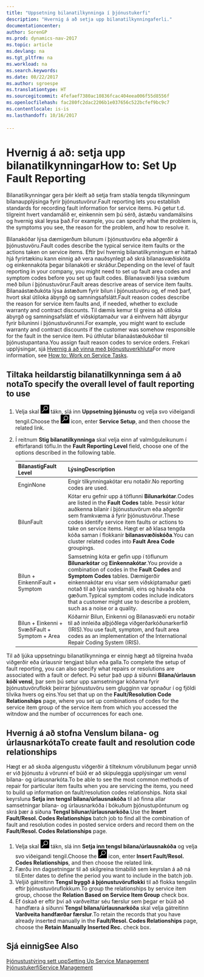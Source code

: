 ```yaml
---
title: "Uppsetning bilanatilkynninga í þjónustukerfi"
description: "Hvernig á að setja upp bilanatilkynningaferli."
documentationcenter: 
author: SorenGP
ms.prod: dynamics-nav-2017
ms.topic: article
ms.devlang: na
ms.tgt_pltfrm: na
ms.workload: na
ms.search.keywords: 
ms.date: 08/22/2017
ms.author: sgroespe
ms.translationtype: HT
ms.sourcegitcommit: 4fefaef7380ac10836fcac404eea006f55d8556f
ms.openlocfilehash: fac280fc2dac2206b1e037656c522bcfef9bc9c7
ms.contentlocale: is-is
ms.lasthandoff: 10/16/2017

---
```


# <a name="how-to-set-up-fault-reporting"></a><span data-ttu-id="ce6b5-103">Hvernig á að: setja upp bilanatilkynningar</span><span class="sxs-lookup"><span data-stu-id="ce6b5-103">How to: Set Up Fault Reporting</span></span>
<span data-ttu-id="ce6b5-104">Bilanatilkynningar gera þér kleift að setja fram staðla tengda tilkynningum bilanaupplýsinga fyrir þjónustuvörur.</span><span class="sxs-lookup"><span data-stu-id="ce6b5-104">Fault reporting lets you establish standards for recording fault information for service items.</span></span> <span data-ttu-id="ce6b5-105">Þú getur t.d. tilgreint hvert vandamálið er, einkennin sem þú sérð, ástæðu vandamálsins og hvernig skal leysa það.</span><span class="sxs-lookup"><span data-stu-id="ce6b5-105">For example, you can specify what the problem is, the symptoms you see, the reason for the problem, and how to resolve it.</span></span>  

<span data-ttu-id="ce6b5-106">Bilanakóðar lýsa dæmigerðum bilunum í þjónustuvöru eða aðgerðir á þjónustuvöru.</span><span class="sxs-lookup"><span data-stu-id="ce6b5-106">Fault codes describe the typical service item faults or the actions taken on service items.</span></span> <span data-ttu-id="ce6b5-107">Eftir því hvernig bilanatilkynningum er háttað hjá fyrirtækinu kann einnig að vera nauðsynlegt að skrá bilanasvæðiskóta og einkennakóta þegar bilanakóti er skráður.</span><span class="sxs-lookup"><span data-stu-id="ce6b5-107">Depending on the level of fault reporting in your company, you might need to set up fault area codes and symptom codes before you set up fault codes.</span></span> <span data-ttu-id="ce6b5-108">Bilanasvæði lýsa svæðum með bilun í þjónustuvörur.</span><span class="sxs-lookup"><span data-stu-id="ce6b5-108">Fault areas descrive areas of service item faults.</span></span> <span data-ttu-id="ce6b5-109">Bilanaástæðukóta lýsa ástæðum fyrir bilun í þjónustuvöru og, ef með þarf, hvort skal útiloka ábyrgð og samningsafslátt.</span><span class="sxs-lookup"><span data-stu-id="ce6b5-109">Fault reason codes describe the reason for service item faults and, if needed, whether to exclude warranty and contract discounts.</span></span> <span data-ttu-id="ce6b5-110">Til dæmis kemur til greina að útiloka ábyrgð og samningsafslátt ef viðskiptamaður var á einhvern hátt ábyrgur fyrir biluninni í þjónustuvörunni.</span><span class="sxs-lookup"><span data-stu-id="ce6b5-110">For example, you might want to exclude warranty and contract discounts if the customer was somehow responsible for the fault in the service item.</span></span> <span data-ttu-id="ce6b5-111">Þú úthlutar bilanaástæðukóðar til þjónustupantana.</span><span class="sxs-lookup"><span data-stu-id="ce6b5-111">You assign fault reason codes to service orders.</span></span> <span data-ttu-id="ce6b5-112">Frekari upplýsingar, sjá [Hvernig á að vinna með þjónustuverkhluta](service-how-to-work-on-service-tasks.md)</span><span class="sxs-lookup"><span data-stu-id="ce6b5-112">For more information, see [How to: Work on Service Tasks](service-how-to-work-on-service-tasks.md).</span></span>  

## <a name="to-specify-the-overall-level-of-fault-reporting-to-use"></a><span data-ttu-id="ce6b5-113">Tiltaka heildarstig bilanatilkynninga sem á að nota</span><span class="sxs-lookup"><span data-stu-id="ce6b5-113">To specify the overall level of fault reporting to use</span></span>
1. <span data-ttu-id="ce6b5-114">Velja skal ![Leit að síðu eða skýrslu](media/ui-search/search_small.png "Leit að síðu eða skýrslu táknið") tákn, slá inn **Uppsetning þjónustu** og velja svo viðeigandi tengil.</span><span class="sxs-lookup"><span data-stu-id="ce6b5-114">Choose the ![Search for Page or Report](media/ui-search/search_small.png "Search for Page or Report icon") icon, enter **Service Setup**, and then choose the related link.</span></span> 
2. <span data-ttu-id="ce6b5-115">Í reitnum **Stig bilanatilkynninga** skal velja einn af valmöguleikunum í eftirfarandi töflu.</span><span class="sxs-lookup"><span data-stu-id="ce6b5-115">In the **Fault Reporting Level** field, choose one of the options described in the following table.</span></span>  
  
    |<span data-ttu-id="ce6b5-116">**Bilanastig**</span><span class="sxs-lookup"><span data-stu-id="ce6b5-116">**Fault Level**</span></span>|<span data-ttu-id="ce6b5-117">**Lýsing**</span><span class="sxs-lookup"><span data-stu-id="ce6b5-117">**Description**</span></span>|  
    |------------|-------------|  
    |<span data-ttu-id="ce6b5-118">Engin</span><span class="sxs-lookup"><span data-stu-id="ce6b5-118">None</span></span> | <span data-ttu-id="ce6b5-119">Engir tilkynningakótar eru notaðir.</span><span class="sxs-lookup"><span data-stu-id="ce6b5-119">No reporting codes are used.</span></span>|  
    |<span data-ttu-id="ce6b5-120">Bilun</span><span class="sxs-lookup"><span data-stu-id="ce6b5-120">Fault</span></span> | <span data-ttu-id="ce6b5-121">Kótar eru gefnir upp á töflunni **Bilunarkótar**.</span><span class="sxs-lookup"><span data-stu-id="ce6b5-121">Codes are listed in the **Fault Codes** table.</span></span> <span data-ttu-id="ce6b5-122">Þessir kótar auðkenna bilanir í þjónustuvörum eða aðgerðir sem framkvæma á fyrir þjónustuvörur.</span><span class="sxs-lookup"><span data-stu-id="ce6b5-122">These codes identify service item faults or actions to take on service items.</span></span> <span data-ttu-id="ce6b5-123">Hægt er að klasa tengda kóða saman í flokkanir **bilanasvæðiskóða**.</span><span class="sxs-lookup"><span data-stu-id="ce6b5-123">You can cluster related codes into **Fault Area Code** groupings.</span></span>|  
    |<span data-ttu-id="ce6b5-124">Bilun + Einkenni</span><span class="sxs-lookup"><span data-stu-id="ce6b5-124">Fault + Symptom</span></span> | <span data-ttu-id="ce6b5-125">Samsetning kóta er gefin upp í töflunum **Bilunarkótar** og **Einkennakótar**.</span><span class="sxs-lookup"><span data-stu-id="ce6b5-125">You provide a combination of codes in the **Fault Codes** and **Symptom Codes** tables.</span></span> <span data-ttu-id="ce6b5-126">Dæmigerðir einkennakótar eru vísar sem viðskiptamaður gæti notað til að lýsa vandamáli, eins og hávaða eða gæðum.</span><span class="sxs-lookup"><span data-stu-id="ce6b5-126">Typical symptom codes include indicators that a customer might use to describe a problem, such as a noise or a quality.</span></span>|  
    |<span data-ttu-id="ce6b5-127">Bilun + Einkenni + Svæði</span><span class="sxs-lookup"><span data-stu-id="ce6b5-127">Fault + Symptom + Area</span></span> | <span data-ttu-id="ce6b5-128">Kóðarnir Bilun, Einkenni og Bilanasvæði eru notaðir til að innleiða alþjóðlega viðgerðarkóðunarkerfið (IRIS).</span><span class="sxs-lookup"><span data-stu-id="ce6b5-128">You use fault, symptom, and fault area codes as an implementation of the International Repair Coding System (IRIS).</span></span>|  
  
<span data-ttu-id="ce6b5-129">Til að ljúka uppsetningu bilanatilkynninga er einnig hægt að tilgreina hvaða viðgerðir eða úrlausnir tengjast bilun eða galla.</span><span class="sxs-lookup"><span data-stu-id="ce6b5-129">To complete the setup of fault reporting, you can also specify what repairs or resolutions are associated with a fault or defect.</span></span> <span data-ttu-id="ce6b5-130">Þú setur það upp á síðunni **Bilana/úrlausn kóði vensl**, þar sem þú setur upp samsetningar kóðanna fyrir þjónustuvöruflokk þeirrar þjónustuvöru sem glugginn var opnaður í og fjöldi tilvika hvers og eins.</span><span class="sxs-lookup"><span data-stu-id="ce6b5-130">You set that up on the **Fault/Resolution Code Relationships** page, where you set up combinations of codes for the service item group of the service item from which you accessed the witndow and the number of occurrences for each one.</span></span>

## <a name="to-create-fault-and-resolution-code-relationships"></a><span data-ttu-id="ce6b5-131">Hvernig á að stofna Venslum bilana- og úrlausnarkóta</span><span class="sxs-lookup"><span data-stu-id="ce6b5-131">To create fault and resolution code relationships</span></span>
<!--this needs to go in a working with topic-->
<span data-ttu-id="ce6b5-132">Hægt er að skoða algengustu viðgerðir á tilteknum vörubilunum þegar unnið er við þjónustu á vörunni ef búið er að skipuleggja upplýsingar um vensl bilana- og úrlausnarkóta.</span><span class="sxs-lookup"><span data-stu-id="ce6b5-132">To be able to see the most common methods of repair for particular item faults when you are servicing the items, you need to build up information on fault/resolution codes relationships.</span></span> <span data-ttu-id="ce6b5-133">Nota skal keyrsluna **Setja inn tengsl bilana/úrlausnakóða** til að finna allar samsetningar bilana- og úrlausnarkóða í bókuðum þjónustupöntunum og skrá þær á síðuna **Tengsl bilunar/úrlausnarkóða**.</span><span class="sxs-lookup"><span data-stu-id="ce6b5-133">Use the **Insert Fault/Resol. Codes Relationships** batch job to find all the combination of fault and resolution codes in posted service orders and record them on the **Fault/Resol. Codes Relationships** page.</span></span> 
  
1. <span data-ttu-id="ce6b5-134">Velja skal ![Leit að síðu eða skýrslu](media/ui-search/search_small.png "Leit að síðu eða skýrslu táknið") tákn, slá inn **Setja inn tengsl bilana/úrlausnakóða** og velja svo viðeigandi tengil.</span><span class="sxs-lookup"><span data-stu-id="ce6b5-134">Choose the ![Search for Page or Report](media/ui-search/search_small.png "Search for Page or Report icon") icon, enter **Insert Fault/Resol. Codes Relationships**, and then choose the related link.</span></span>  
2. <span data-ttu-id="ce6b5-135">Færðu inn dagsetningar til að skilgreina tímabilið sem keyrslan á að ná til.</span><span class="sxs-lookup"><span data-stu-id="ce6b5-135">Enter dates to define the period you want to include in the batch job.</span></span>  
3. <span data-ttu-id="ce6b5-136">Veljið gátreitinn **Tengsl byggð á þjónustuvöruflokki** til að flokka tengslin eftir þjónustuvöruflokkum.</span><span class="sxs-lookup"><span data-stu-id="ce6b5-136">To group the relationships by service item group, choose the **Relation Based on Service Item Group** check box.</span></span>  
4. <span data-ttu-id="ce6b5-137">Ef óskað er eftir því að varðveittar séu færslur sem þegar er búið að handfæra á síðunni **Tengsl bilana/úrlausnarkóða** skal velja gátreitinn **Varðveita handfærðar færslur**.</span><span class="sxs-lookup"><span data-stu-id="ce6b5-137">To retain the records that you have already inserted manually in the **Fault/Resol. Codes Relationships** page, choose the **Retain Manually Inserted Rec.** check box.</span></span>  

## <a name="see-also"></a><span data-ttu-id="ce6b5-138">Sjá einnig</span><span class="sxs-lookup"><span data-stu-id="ce6b5-138">See Also</span></span>
[<span data-ttu-id="ce6b5-139">Þjónustustýring sett upp</span><span class="sxs-lookup"><span data-stu-id="ce6b5-139">Setting Up Service Management</span></span>](service-setup-service.md)  
[<span data-ttu-id="ce6b5-140">Þjónustukerfi</span><span class="sxs-lookup"><span data-stu-id="ce6b5-140">Service Management</span></span>](service-service.md)  

